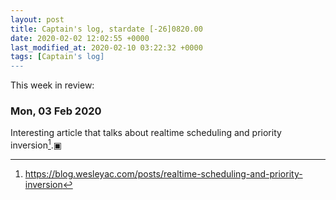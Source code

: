 ```yaml
---
layout: post
title: Captain's log, stardate [-26]0820.00
date: 2020-02-02 12:02:55 +0000
last_modified_at: 2020-02-10 03:22:32 +0000
tags: [Captain's log]
---
```


This week in review:

<!-- more -->

### Mon, 03 Feb 2020
Interesting article that talks about realtime scheduling and priority
inversion[^1].▣

[^1]: <https://blog.wesleyac.com/posts/realtime-scheduling-and-priority-inversion>
